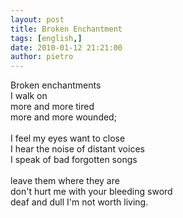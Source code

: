 ```yaml
---
layout: post
title: Broken Enchantment
tags: [english,]
date: 2010-01-12 21:21:00
author: pietro
---
```

Broken enchantments<br/>I walk on<br/>more and more tired<br/>more and more wounded;<br/><br/>I feel my eyes want to close<br/>I hear the noise of distant voices<br/>I speak of bad forgotten songs<br/><br/>leave them where they are<br/>don't hurt me with your bleeding sword<br/>deaf and dull I'm not worth living.
